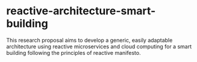 # reactive-architecture-smart-building
This research proposal aims to develop a generic, easily adaptable architecture using reactive microservices and cloud computing for a smart building following the principles of reactive manifesto.
